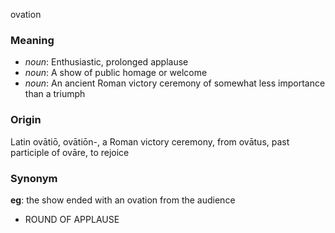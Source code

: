 ovation
### Meaning
+ _noun_: Enthusiastic, prolonged applause
+ _noun_: A show of public homage or welcome
+ _noun_: An ancient Roman victory ceremony of somewhat less importance than a triumph

### Origin

Latin ovātiō, ovātiōn-, a Roman victory ceremony, from ovātus, past participle of ovāre, to rejoice

### Synonym

__eg__: the show ended with an ovation from the audience

+ ROUND OF APPLAUSE


